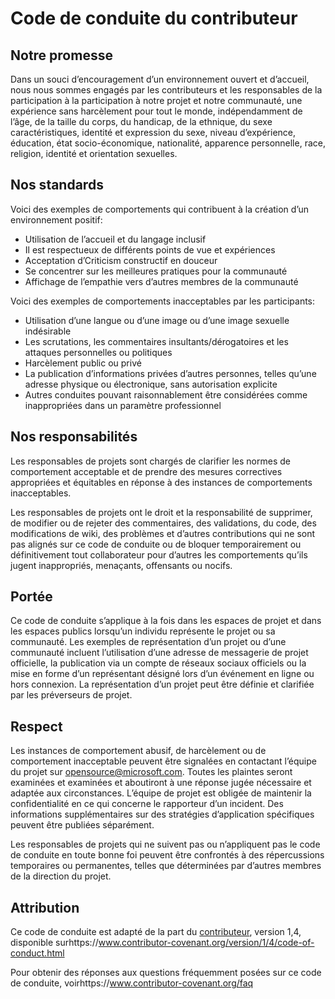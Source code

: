 # <a name="contributor-covenant-code-of-conduct"></a>Code de conduite du contributeur

## <a name="our-pledge"></a>Notre promesse

Dans un souci d’encouragement d’un environnement ouvert et d’accueil, nous nous sommes engagés par les contributeurs et les responsables de la participation à la participation à notre projet et notre communauté, une expérience sans harcèlement pour tout le monde, indépendamment de l’âge, de la taille du corps, du handicap, de la ethnique, du sexe caractéristiques, identité et expression du sexe, niveau d’expérience, éducation, état socio-économique, nationalité, apparence personnelle, race, religion, identité et orientation sexuelles.

## <a name="our-standards"></a>Nos standards

Voici des exemples de comportements qui contribuent à la création d’un environnement positif:

* Utilisation de l’accueil et du langage inclusif
* Il est respectueux de différents points de vue et expériences
* Acceptation d’Criticism constructif en douceur
* Se concentrer sur les meilleures pratiques pour la communauté
* Affichage de l’empathie vers d’autres membres de la communauté

Voici des exemples de comportements inacceptables par les participants:

* Utilisation d’une langue ou d’une image ou d’une image sexuelle indésirable
* Les scrutations, les commentaires insultants/dérogatoires et les attaques personnelles ou politiques
* Harcèlement public ou privé
* La publication d’informations privées d’autres personnes, telles qu’une adresse physique ou électronique, sans autorisation explicite
* Autres conduites pouvant raisonnablement être considérées comme inappropriées dans un paramètre professionnel

## <a name="our-responsibilities"></a>Nos responsabilités

Les responsables de projets sont chargés de clarifier les normes de comportement acceptable et de prendre des mesures correctives appropriées et équitables en réponse à des instances de comportements inacceptables.

Les responsables de projets ont le droit et la responsabilité de supprimer, de modifier ou de rejeter des commentaires, des validations, du code, des modifications de wiki, des problèmes et d’autres contributions qui ne sont pas alignés sur ce code de conduite ou de bloquer temporairement ou définitivement tout collaborateur pour d’autres les comportements qu’ils jugent inappropriés, menaçants, offensants ou nocifs.

## <a name="scope"></a>Portée

Ce code de conduite s’applique à la fois dans les espaces de projet et dans les espaces publics lorsqu’un individu représente le projet ou sa communauté. Les exemples de représentation d’un projet ou d’une communauté incluent l’utilisation d’une adresse de messagerie de projet officielle, la publication via un compte de réseaux sociaux officiels ou la mise en forme d’un représentant désigné lors d’un événement en ligne ou hors connexion. La représentation d’un projet peut être définie et clarifiée par les préverseurs de projet.

## <a name="enforcement"></a>Respect

Les instances de comportement abusif, de harcèlement ou de comportement inacceptable peuvent être signalées en contactant l’équipe du projet sur opensource@microsoft.com. Toutes les plaintes seront examinées et examinées et aboutiront à une réponse jugée nécessaire et adaptée aux circonstances. L’équipe de projet est obligée de maintenir la confidentialité en ce qui concerne le rapporteur d’un incident.
Des informations supplémentaires sur des stratégies d’application spécifiques peuvent être publiées séparément.

Les responsables de projets qui ne suivent pas ou n’appliquent pas le code de conduite en toute bonne foi peuvent être confrontés à des répercussions temporaires ou permanentes, telles que déterminées par d’autres membres de la direction du projet.

## <a name="attribution"></a>Attribution

Ce code de conduite est adapté de la part du [contributeur][homepage], version 1,4, disponible surhttps://www.contributor-covenant.org/version/1/4/code-of-conduct.html

[homepage]: https://www.contributor-covenant.org

Pour obtenir des réponses aux questions fréquemment posées sur ce code de conduite, voirhttps://www.contributor-covenant.org/faq
